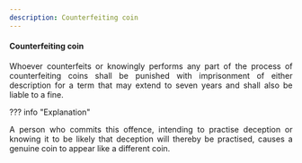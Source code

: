 ```yaml
---
description: Counterfeiting coin
---
```


#### Counterfeiting coin
<div style="text-align: justify">

Whoever counterfeits or knowingly performs any part of the process of counterfeiting coins shall be punished with imprisonment of either description for a term that may extend to seven years and shall also be liable to a fine.

</div>

??? info "Explanation"
    <div style="text-align: justify"> A person who commits this offence, intending to practise deception or knowing it to be likely that deception will thereby be practised, causes a genuine coin to appear like a different coin.
